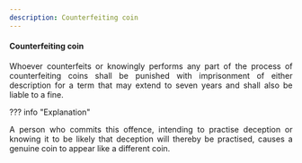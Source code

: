 ```yaml
---
description: Counterfeiting coin
---
```


#### Counterfeiting coin
<div style="text-align: justify">

Whoever counterfeits or knowingly performs any part of the process of counterfeiting coins shall be punished with imprisonment of either description for a term that may extend to seven years and shall also be liable to a fine.

</div>

??? info "Explanation"
    <div style="text-align: justify"> A person who commits this offence, intending to practise deception or knowing it to be likely that deception will thereby be practised, causes a genuine coin to appear like a different coin.
